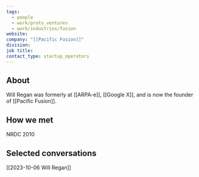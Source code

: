 ```yaml
---
tags:
  - people
  - work/proto_ventures
  - work/industries/fusion
website: 
company: "[[Pacific Fusion]]"
division: 
job title: 
contact_type: startup_operators
---
```

## About
Will Regan was formerly at [[ARPA-e]], [[Google X]], and is now the founder of [[Pacific Fusion]].

## How we met
NRDC 2010

## Selected conversations
[[2023-10-06 Will Regan]]